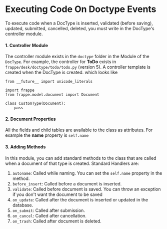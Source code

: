 <!-- base_template: frappe_io/www/frappe/frappe_base.html --><!-- add-breadcrumbs -->
# Executing Code On Doctype Events

To execute code when a DocType is inserted, validated (before saving), updated, submitted, cancelled, deleted, you must write in the DocType's controller module. 

#### 1. Controller Module

The controller module exists in the `doctype` folder in the Module of the `DocType`. For example, the controller for **ToDo** exists in `frappe/desk/doctype/todo/todo.py` (version 5). A controller template is created when the DocType is created. which looks like

    from __future__ import unicode_literals
    
    import frappe
    from frappe.model.document import Document
    
    class CustomType(Document):
        pass

#### 2. Document Properties

All the fields and child tables are available to the class as attributes. For example the **name** property is `self.name`

#### 3. Adding Methods

In this module, you can add standard methods to the class that are called when a document of that type is created. Standard Handlers are:

1. `autoname`: Called while naming. You can set the `self.name` property in the method.
1. `before_insert`: Called before a document is inserted.
1. `validate`: Called before document is saved. You can throw an exception if you don't want the document to be saved
1. `on_update`: Called after the document is inserted or updated in the database.
1. `on_submit`: Called after submission.
1. `on_cancel`: Called after cancellation.
1. `on_trash`: Called after document is deleted.
